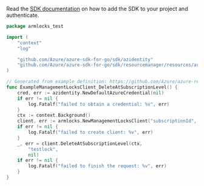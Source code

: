 Read the [SDK documentation](https://github.com/Azure/azure-sdk-for-go/blob/sdk%2Fresourcemanager%2Fresources%2Farmlocks%2Fv1.0.0/sdk/resourcemanager/resources/armlocks/README.md) on how to add the SDK to your project and authenticate.

```go
package armlocks_test

import (
	"context"
	"log"

	"github.com/Azure/azure-sdk-for-go/sdk/azidentity"
	"github.com/Azure/azure-sdk-for-go/sdk/resourcemanager/resources/armlocks"
)

// Generated from example definition: https://github.com/Azure/azure-rest-api-specs/tree/main/specification/resources/resource-manager/Microsoft.Authorization/stable/2020-05-01/examples/ManagementLocks_DeleteAtSubscriptionLevel.json
func ExampleManagementLocksClient_DeleteAtSubscriptionLevel() {
	cred, err := azidentity.NewDefaultAzureCredential(nil)
	if err != nil {
		log.Fatalf("failed to obtain a credential: %v", err)
	}
	ctx := context.Background()
	client, err := armlocks.NewManagementLocksClient("subscriptionId", cred, nil)
	if err != nil {
		log.Fatalf("failed to create client: %v", err)
	}
	_, err = client.DeleteAtSubscriptionLevel(ctx,
		"testlock",
		nil)
	if err != nil {
		log.Fatalf("failed to finish the request: %v", err)
	}
}
```
